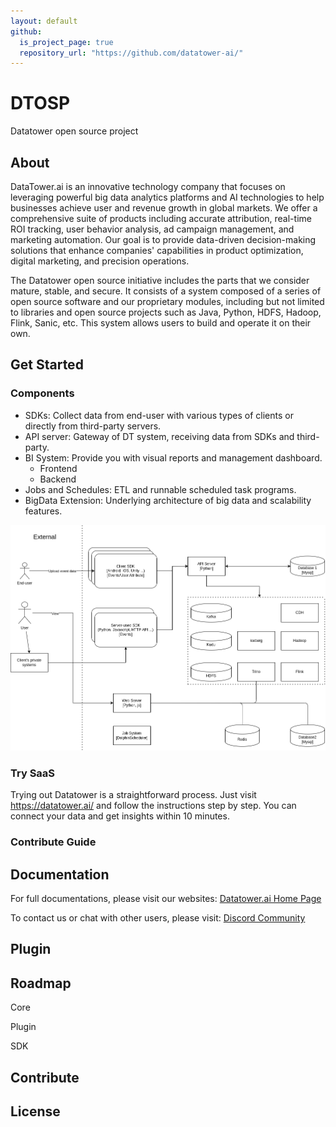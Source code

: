 ```yaml
---
layout: default
github:
  is_project_page: true
  repository_url: "https://github.com/datatower-ai/"
---
```


# DTOSP

Datatower open source project

## About

DataTower.ai is an innovative technology company that focuses on leveraging powerful big data analytics platforms and AI technologies to help businesses achieve user and revenue growth in global markets. We offer a comprehensive suite of products including accurate attribution, real-time ROI tracking, user behavior analysis, ad campaign management, and marketing automation. Our goal is to provide data-driven decision-making solutions that enhance companies' capabilities in product optimization, digital marketing, and precision operations.

The Datatower open source initiative includes the parts that we consider mature, stable, and secure. It consists of a system composed of a series of open source software and our proprietary modules, including but not limited to libraries and open source projects such as Java, Python, HDFS, Hadoop, Flink, Sanic, etc. This system allows users to build and operate it on their own.

## Get Started

### Components
* SDKs: Collect data from end-user with various types of clients or directly from third-party servers.
* API server: Gateway of DT system, receiving data from SDKs and third-party.
* BI System: Provide you with visual reports and management dashboard.
    * Frontend
    * Backend
* Jobs and Schedules: ETL and runnable scheduled task programs.
* BigData Extension: Underlying architecture of big data and scalability features.

<img src="./diagrams/dt.typefromweb.app.diagrams.net.drawio.png" alt="drawing" width="800"/>


### Try SaaS

Trying out Datatower is a straightforward process.
Just visit https://datatower.ai/ and follow the instructions step by step.
You can connect your data and get insights within 10 minutes.

### Contribute Guide

## Documentation

For full documentations, please visit our websites:
[Datatower.ai Home Page](https://datatower.ai/)

To contact us or chat with other users, please visit:
[Discord Community](https://discord.gg/bRVZ64EVVV)

## Plugin

## Roadmap

Core

Plugin

SDK

## Contribute

## License
